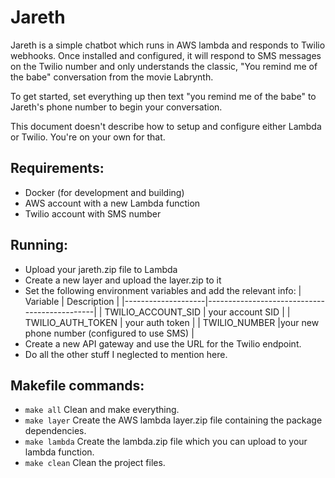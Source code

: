 # Jareth

Jareth is a simple chatbot which runs in AWS lambda and responds to Twilio webhooks.
Once installed and configured, it will respond to SMS messages on the Twilio number and only understands the classic, "You remind me of the babe" conversation from the movie Labrynth.

To get started, set everything up then text "you remind me of the babe" to Jareth's phone number to begin your conversation.

This document doesn't describe how to setup and configure either Lambda or Twilio.  You're on your own for that.

## Requirements:
  * Docker (for development and building)
  * AWS account with a new Lambda function
  * Twilio account with SMS number

## Running:
  * Upload your jareth.zip file to Lambda
  * Create a new layer and upload the layer.zip to it
  * Set the following environment variables and add the relevant info:
    | Variable           | Description                                  |
    |--------------------|----------------------------------------------|
    | TWILIO_ACCOUNT_SID | your account SID                             |
    | TWILIO_AUTH_TOKEN  | your auth token                              |
    | TWILIO_NUMBER      |your new phone number (configured to use SMS) |
  * Create a new API gateway and use the URL for the Twilio endpoint.
  * Do all the other stuff I neglected to mention here.

## Makefile commands:
* ```make all```
  Clean and make everything.
* ```make layer```
  Create the AWS lambda layer.zip file containing the package dependencies.
* ```make lambda```
  Create the lambda.zip file which you can upload to your lambda function.
* ```make clean```
  Clean the project files.
 
